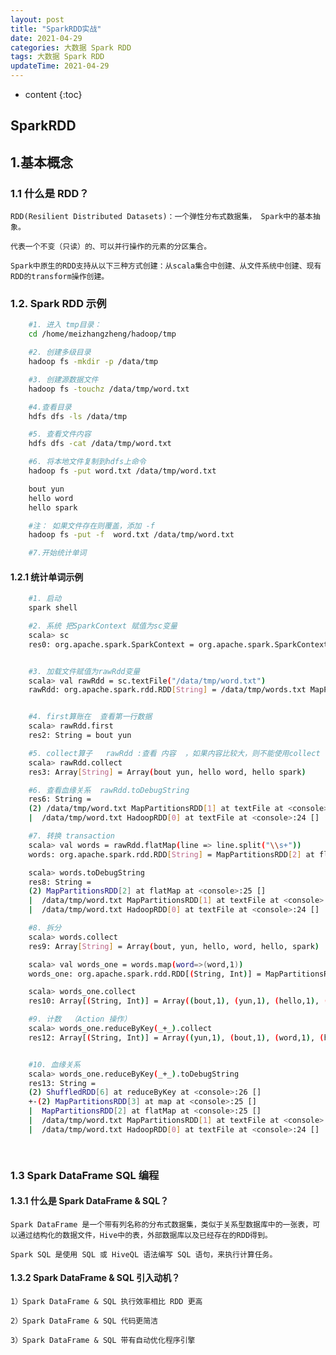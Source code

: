 ```yaml
---
layout: post
title: "SparkRDD实战"
date: 2021-04-29
categories: 大数据 Spark RDD
tags: 大数据 Spark RDD
updateTime: 2021-04-29
---
```


* content
{:toc}
## SparkRDD
##  1.基本概念


### 1.1 什么是 RDD？

    RDD(Resilient Distributed Datasets)：一个弹性分布式数据集， Spark中的基本抽象。
    
    代表一个不变（只读）的、可以并行操作的元素的分区集合。
    
    Spark中原生的RDD支持从以下三种方式创建：从scala集合中创建、从文件系统中创建、现有RDD的transform操作创建。

### 1.2. Spark RDD 示例

```sh
    #1. 进入 tmp目录：
    cd /home/meizhangzheng/hadoop/tmp

    #2. 创建多级目录
    hadoop fs -mkdir -p /data/tmp

    #3. 创建源数据文件
    hadoop fs -touchz /data/tmp/word.txt

    #4.查看目录
    hdfs dfs -ls /data/tmp

    #5. 查看文件内容
    hdfs dfs -cat /data/tmp/word.txt

    #6. 将本地文件复制到hdfs上命令
    hadoop fs -put word.txt /data/tmp/word.txt

    bout yun
    hello word
    hello spark

    #注： 如果文件存在则覆盖，添加 -f
    hadoop fs -put -f  word.txt /data/tmp/word.txt

    #7.开始统计单词
```



#### 1.2.1 统计单词示例 

```sh
    #1. 启动
    spark shell

    #2. 系统 把SparkContext 赋值为sc变量
    scala> sc
    res0: org.apache.spark.SparkContext = org.apache.spark.SparkContext@2981064d


    #3. 加载文件赋值为rawRdd变量
    scala> val rawRdd = sc.textFile("/data/tmp/word.txt")
    rawRdd: org.apache.spark.rdd.RDD[String] = /data/tmp/words.txt MapPartitionsRDD[1] at textFile at <console>:24


    #4. first算账在  查看第一行数据
    scala> rawRdd.first
    res2: String = bout yun

    #5. collect算子   rawRdd :查看 内容  ，如果内容比较大，则不能使用collect ,搞崩内存   
    scala> rawRdd.collect
    res3: Array[String] = Array(bout yun, hello word, hello spark)

    #6. 查看血缘关系  rawRdd.toDebugString
    res6: String =
    (2) /data/tmp/word.txt MapPartitionsRDD[1] at textFile at <console>:24 []
    |  /data/tmp/word.txt HadoopRDD[0] at textFile at <console>:24 []

    #7. 转换 transaction
    scala> val words = rawRdd.flatMap(line => line.split("\\s+"))
    words: org.apache.spark.rdd.RDD[String] = MapPartitionsRDD[2] at flatMap at <console>:25

    scala> words.toDebugString
    res8: String =
    (2) MapPartitionsRDD[2] at flatMap at <console>:25 []
    |  /data/tmp/word.txt MapPartitionsRDD[1] at textFile at <console>:24 []
    |  /data/tmp/word.txt HadoopRDD[0] at textFile at <console>:24 []

    #8. 拆分
    scala> words.collect
    res9: Array[String] = Array(bout, yun, hello, word, hello, spark)               

    scala> val words_one = words.map(word=>(word,1))
    words_one: org.apache.spark.rdd.RDD[(String, Int)] = MapPartitionsRDD[3] at map at <console>:25

    scala> words_one.collect
    res10: Array[(String, Int)] = Array((bout,1), (yun,1), (hello,1), (word,1), (hello,1), (spark,1))

    #9. 计数  （Action 操作）
    scala> words_one.reduceByKey(_+_).collect
    res12: Array[(String, Int)] = Array((yun,1), (bout,1), (word,1), (hello,2), (spark,1))


    #10. 血缘关系
    scala> words_one.reduceByKey(_+_).toDebugString
    res13: String =
    (2) ShuffledRDD[6] at reduceByKey at <console>:26 []
    +-(2) MapPartitionsRDD[3] at map at <console>:25 []
    |  MapPartitionsRDD[2] at flatMap at <console>:25 []
    |  /data/tmp/word.txt MapPartitionsRDD[1] at textFile at <console>:24 []
    |  /data/tmp/word.txt HadoopRDD[0] at textFile at <console>:24 []

    
```

### 1.3 Spark DataFrame SQL 编程

#### 1.3.1 什么是 Spark DataFrame & SQL？

    Spark DataFrame 是一个带有列名称的分布式数据集，类似于关系型数据库中的一张表，可以通过结构化的数据文件，Hive中的表，外部数据库以及已经存在的RDD得到。
    
    Spark SQL 是使用 SQL 或 HiveQL 语法编写 SQL 语句，来执行计算任务。

#### 1.3.2 Spark DataFrame & SQL 引入动机？

    1）Spark DataFrame & SQL 执行效率相比 RDD 更高
    
    2）Spark DataFrame & SQL 代码更简洁
    
    3）Spark DataFrame & SQL 带有自动优化程序引擎